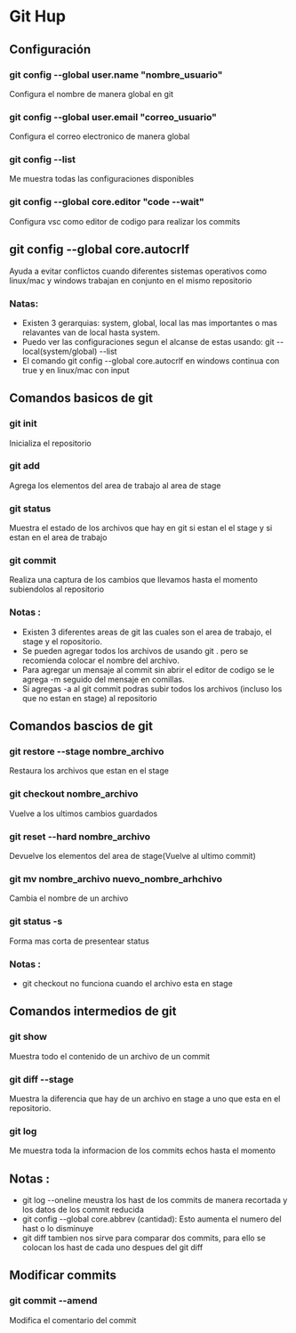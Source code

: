 # Git Hup

## Configuración

### git config --global user.name "nombre_usuario"
Configura el nombre de manera global en git

### git config --global user.email "correo_usuario"
Configura el correo electronico de manera global

### git config --list
Me muestra todas las configuraciones disponibles

### git config --global core.editor "code --wait"
Configura vsc como editor de codigo para realizar los commits

## git config --global core.autocrlf
Ayuda a evitar conflictos cuando diferentes sistemas operativos como linux/mac y windows trabajan en conjunto en el mismo repositorio

### Natas:
- Existen 3 gerarquias: system, global, local las mas importantes o mas relavantes van de local hasta system.
- Puedo ver las configuraciones segun el alcanse de estas usando: git --local(system/global) --list
- El comando git config --global core.autocrlf en windows continua con true y en linux/mac con input

## Comandos basicos de git

### git init
Inicializa el repositorio

### git add
Agrega los elementos del area de trabajo al area de stage

### git status
Muestra el estado de los archivos que hay en git si estan el el stage y si estan en el area de trabajo

### git commit 
Realiza una captura de los cambios que llevamos hasta el momento subiendolos al repositorio

### Notas :
- Existen 3 diferentes areas de git las cuales son el area de trabajo, el stage y el ropositorio.
- Se pueden agregar todos los archivos de usando git . pero se recomienda colocar el nombre del archivo.
- Para agregar un mensaje al commit sin abrir el editor de codigo se le agrega -m seguido del mensaje en comillas.
- Si agregas -a al git commit podras subir todos los archivos (incluso los que no estan en stage) al repositorio

## Comandos bascios de git

### git restore --stage nombre_archivo
Restaura los archivos que estan en el stage

### git checkout nombre_archivo
Vuelve a los ultimos cambios guardados

### git reset --hard nombre_archivo
Devuelve los elementos del area de stage(Vuelve al ultimo commit)

### git mv nombre_archivo nuevo_nombre_arhchivo
Cambia el nombre de un archivo 

### git status -s 
Forma mas corta de presentear status

### Notas :
- git checkout no funciona cuando el archivo esta en stage
## Comandos intermedios de git

### git show 
Muestra todo el contenido de un archivo de un commit 
### git diff --stage 
Muestra la diferencia que hay de un archivo en stage a uno que esta en el repositorio.

### git log 
Me muestra toda la informacion de los commits echos hasta el momento
## Notas : 
- git log --oneline meustra los hast de los commits de manera recortada y los datos de los commit reducida
- git config --global core.abbrev (cantidad): Esto aumenta el numero del hast o lo disminuye
- git diff tambien nos sirve para comparar dos commits, para ello se colocan los hast de cada uno despues del git diff 

## Modificar commits

### git commit --amend 
Modifica el comentario del commit